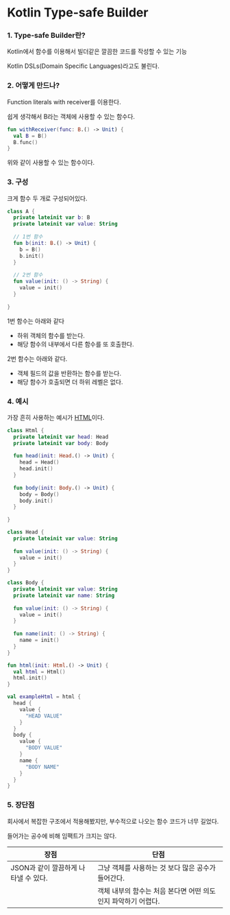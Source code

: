 # Kotlin Type-safe Builder

### 1. Type-safe Builder란?

Kotlin에서 함수를 이용해서 빌더같은 깔끔한 코드를 작성할 수 있는 기능

Kotlin DSLs(Domain Specific Languages)라고도 불린다.

### 2. 어떻게 만드나?

Function literals with receiver를 이용한다.

쉽게 생각해서 B라는 객체에 사용할 수 있는 함수다.

```kotlin
fun withReceiver(func: B.() -> Unit) {
  val B = B()
  B.func()
}
```

위와 같이 사용할 수 있는 함수이다.

### 3. 구성

크게 함수 두 개로 구성되어있다.

```kotlin
class A {
  private lateinit var b: B
  private lateinit var value: String
  
  // 1번 함수
  fun b(init: B.() -> Unit) {
    b = B()
    b.init()
  }
  
  // 2번 함수
  fun value(init: () -> String) {
    value = init()
  }
  
}
```

1번 함수는 아래와 같다

- 하위 객체의 함수를 받는다.
- 해당 함수의 내부에서 다른 함수를 또 호출한다.

2번 함수는 아래와 같다.

- 객체 필드의 값을 반환하는 함수를 받는다.
- 해당 함수가 호출되면 더 하위 레벨은 없다.

### 4. 예시

가장 흔히 사용하는 예시가 [HTML](https://kotlinlang.org/docs/type-safe-builders.html)이다. 

```kotlin
class Html {
  private lateinit var head: Head
  private lateinit var body: Body
  
  fun head(init: Head.() -> Unit) {
    head = Head()
    head.init()
  }
  
  fun body(init: Body.() -> Unit) {
    body = Body()
    body.init()
  }
  
}

class Head {
  private lateinit var value: String
  
  fun value(init: () -> String) {
    value = init()
  }  
}

class Body {
  private lateinit var value: String
  private lateinit var name: String
  
  fun value(init: () -> String) {
    value = init()
  }
  
  fun name(init: () -> String) {
    name = init()
  }
}

fun html(init: Html.() -> Unit) {
  val html = Html()
  html.init()
}

val exampleHtml = html {
  head {
    value {
      "HEAD VALUE"
    }
  }
  body {
    value {
      "BODY VALUE"
    }
    name {
      "BODY NAME"
    }
  }
}

```

### 5. 장단점

회사에서 복잡한 구조에서 적용해봤지만, 부수적으로 나오는 함수 코드가 너무 길었다.

들어가는 공수에 비해 임팩트가 크지는 않다.

| 장점                                 | 단점                                                         |
| ------------------------------------ | ------------------------------------------------------------ |
| JSON과 같이 깔끔하게 나타낼 수 있다. | 그냥 객체를 사용하는 것 보다 많은 공수가 들어간다.           |
|                                      | 객체 내부의 함수는 처음 본다면 어떤 의도인지 파악하기 어렵다. |

